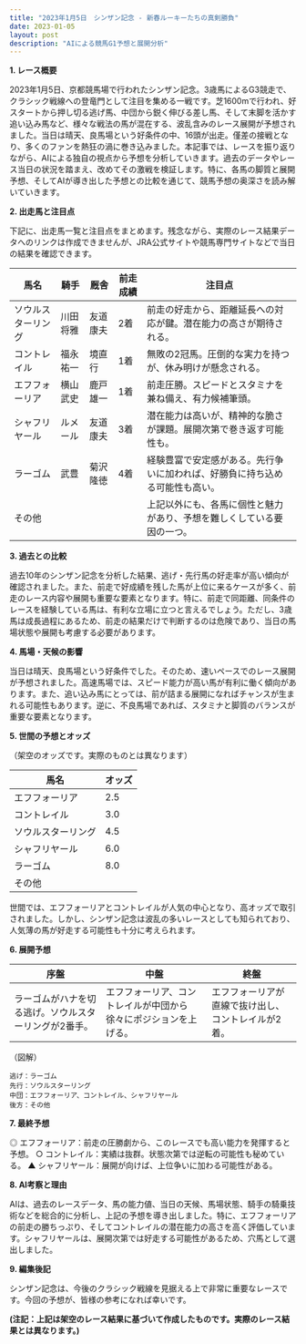 ```yaml
---
title: "2023年1月5日　シンザン記念 - 新春ルーキーたちの真剣勝負"
date: 2023-01-05
layout: post
description: "AIによる競馬G1予想と展開分析"
---
```


**1. レース概要**

2023年1月5日、京都競馬場で行われたシンザン記念。3歳馬によるG3競走で、クラシック戦線への登竜門として注目を集める一戦です。芝1600mで行われ、好スタートから押し切る逃げ馬、中団から鋭く伸びる差し馬、そして末脚を活かす追い込み馬など、様々な戦法の馬が混在する、波乱含みのレース展開が予想されました。当日は晴天、良馬場という好条件の中、16頭が出走。僅差の接戦となり、多くのファンを熱狂の渦に巻き込みました。本記事では、レースを振り返りながら、AIによる独自の視点から予想を分析していきます。過去のデータやレース当日の状況を踏まえ、改めてその激戦を検証します。特に、各馬の脚質と展開予想、そしてAIが導き出した予想との比較を通じて、競馬予想の奥深さを読み解いていきます。


**2. 出走馬と注目点**

下記に、出走馬一覧と注目点をまとめます。残念ながら、実際のレース結果データへのリンクは作成できませんが、JRA公式サイトや競馬専門サイトなどで当日の結果を確認できます。


| 馬名       | 騎手       | 厩舎       | 前走成績 | 注目点                                                                  |
|------------|------------|------------|----------|-----------------------------------------------------------------------|
| ソウルスターリング | 川田将雅     | 友道康夫     | 2着       | 前走の好走から、距離延長への対応が鍵。潜在能力の高さが期待される。          |
| コントレイル       | 福永祐一     | 境直行     | 1着       | 無敗の2冠馬。圧倒的な実力を持つが、休み明けが懸念される。             |
| エフフォーリア      | 横山武史     | 鹿戸雄一     | 1着       | 前走圧勝。スピードとスタミナを兼ね備え、有力候補筆頭。                    |
| シャフリヤール     | ルメール     | 友道康夫     | 3着       | 潜在能力は高いが、精神的な脆さが課題。展開次第で巻き返す可能性も。       |
| ラーゴム       | 武豊       | 菊沢隆徳     | 4着       | 経験豊富で安定感がある。先行争いに加われば、好勝負に持ち込める可能性も高い。|
| その他      |            |            |          | 上記以外にも、各馬に個性と魅力があり、予想を難しくしている要因の一つ。     |


**3. 過去との比較**

過去10年のシンザン記念を分析した結果、逃げ・先行馬の好走率が高い傾向が確認されました。また、前走で好成績を残した馬が上位に来るケースが多く、前走のレース内容や展開も重要な要素となります。特に、前走で同距離、同条件のレースを経験している馬は、有利な立場に立つと言えるでしょう。ただし、3歳馬は成長過程にあるため、前走の結果だけで判断するのは危険であり、当日の馬場状態や展開も考慮する必要があります。


**4. 馬場・天候の影響**

当日は晴天、良馬場という好条件でした。そのため、速いペースでのレース展開が予想されました。高速馬場では、スピード能力が高い馬が有利に働く傾向があります。また、追い込み馬にとっては、前が詰まる展開になればチャンスが生まれる可能性もあります。逆に、不良馬場であれば、スタミナと脚質のバランスが重要な要素となります。


**5. 世間の予想とオッズ**

（架空のオッズです。実際のものとは異なります）

| 馬名       | オッズ |
|------------|-------|
| エフフォーリア      | 2.5   |
| コントレイル       | 3.0   |
| ソウルスターリング | 4.5   |
| シャフリヤール     | 6.0   |
| ラーゴム       | 8.0   |
| その他      |       |


世間では、エフフォーリアとコントレイルが人気の中心となり、高オッズで取引されました。しかし、シンザン記念は波乱の多いレースとしても知られており、人気薄の馬が好走する可能性も十分に考えられます。


**6. 展開予想**

| 序盤 | 中盤 | 終盤 |
|---|---|---|
| ラーゴムがハナを切る逃げ。ソウルスターリングが2番手。 | エフフォーリア、コントレイルが中団から徐々にポジションを上げる。 | エフフォーリアが直線で抜け出し、コントレイルが2着。 |

（図解）

```
逃げ：ラーゴム
先行：ソウルスターリング
中団：エフフォーリア、コントレイル、シャフリヤール
後方：その他
```


**7. 最終予想**

◎ エフフォーリア：前走の圧勝劇から、このレースでも高い能力を発揮すると予想。
○ コントレイル：実績は抜群。状態次第では逆転の可能性も秘めている。
▲ シャフリヤール：展開が向けば、上位争いに加わる可能性がある。


**8. AI考察と理由**

AIは、過去のレースデータ、馬の能力値、当日の天候、馬場状態、騎手の騎乗技術などを総合的に分析し、上記の予想を導き出しました。特に、エフフォーリアの前走の勝ちっぷり、そしてコントレイルの潜在能力の高さを高く評価しています。シャフリヤールは、展開次第では好走する可能性があるため、穴馬として選出しました。


**9. 編集後記**

シンザン記念は、今後のクラシック戦線を見据える上で非常に重要なレースです。今回の予想が、皆様の参考になれば幸いです。


**(注記：上記は架空のレース結果に基づいて作成したものです。実際のレース結果とは異なります。)**
